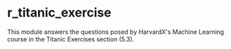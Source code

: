 # r_titanic_exercise

This module answers the questions posed by HarvardX's Machine Learning course
in the Titanic Exercises section (5.3).
